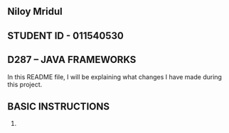 ## Niloy Mridul
## STUDENT ID - 011540530
## D287 – JAVA FRAMEWORKS
In this README file, I will be explaining what changes I have made during this project.
## BASIC INSTRUCTIONS
1. 